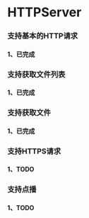 # HTTPServer

### 支持基本的HTTP请求
#### 1、已完成

### 支持获取文件列表
#### 1、已完成

### 支持获取文件
#### 1、已完成

### 支持HTTPS请求
#### 1、TODO

### 支持点播
#### 1、TODO
